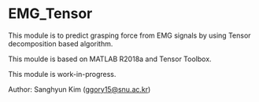 # EMG_Tensor

This module is to predict grasping force from EMG signals by using Tensor decomposition based algorithm.

This moulde is based on MATLAB R2018a and Tensor Toolbox.

This module is work-in-progress.

Author: Sanghyun Kim (ggory15@snu.ac.kr) 